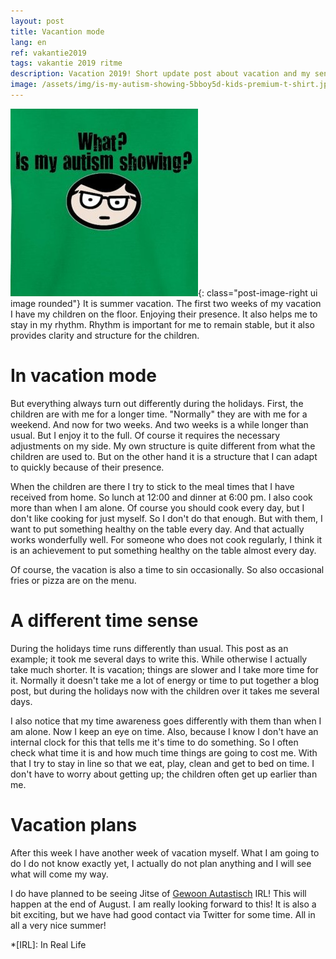 ```yaml
---
layout: post
title: Vacantion mode
lang: en
ref: vakantie2019
tags: vakantie 2019 ritme
description: Vacation 2019! Short update post about vacation and my sense for time.
image: /assets/img/is-my-autism-showing-5bboy5d-kids-premium-t-shirt.jpg
---
```

![Is my autisme showing?](/assets/img/is-my-autism-showing-5bboy5d-kids-premium-t-shirt.jpg){: class="post-image-right ui image rounded"}
It is summer vacation. The first two weeks of my vacation I have my children on the floor. Enjoying their presence. It also helps me to stay in my rhythm. Rhythm is important for me to remain stable, but it also provides clarity and structure for the children.

# In vacation mode
But everything always turn out differently during the holidays. First, the children are with me for a longer time. "Normally" they are with me for a weekend. And now for two weeks. And two weeks is a while longer than usual. But I enjoy it to the full. Of course it requires the necessary adjustments on my side. My own structure is quite different from what the children are used to. But on the other hand it is a structure that I can adapt to quickly because of their presence.

When the children are there I try to stick to the meal times that I have received from home. So lunch at 12:00 and dinner at 6:00 pm. I also cook more than when I am alone. Of course you should cook every day, but I don't like cooking for just myself. So I don't do that enough. But with them, I want to put something healthy on the table every day. And that actually works wonderfully well. For someone who does not cook regularly, I think it is an achievement to put something healthy on the table almost every day.

Of course, the vacation is also a time to sin occasionally. So also occasional fries or pizza are on the menu.

# A different time sense
During the holidays time runs differently than usual. This post as an example; it took me several days to write this. While otherwise I actually take much shorter. It is vacation; things are slower and I take more time for it. Normally it doesn't take me a lot of energy or time to put together a blog post, but during the holidays now with the children over it takes me several days.

I also notice that my time awareness goes differently with them than when I am alone. Now I keep an eye on time. Also, because I know I don't have an internal clock for this that tells me it's time to do something. So I often check what time it is and how much time things are going to cost me. With that I try to stay in line so that we eat, play, clean and get to bed on time. I don't have to worry about getting up; the children often get up earlier than me.

# Vacation plans
After this week I have another week of vacation myself. What I am going to do I do not know exactly yet, I actually do not plan anything and I will see what will come my way.

I do have planned to be seeing Jitse of [Gewoon Autastisch](https://gewoonautastisch.nl/) IRL! This will happen at the end of August. I am really looking forward to this! It is also a bit exciting, but we have had good contact via Twitter for some time. All in all a very nice summer!

*[IRL]: In Real Life